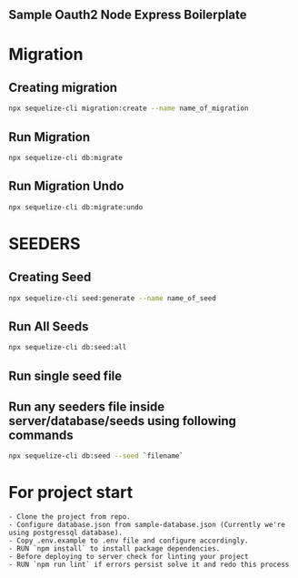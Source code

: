 ## Sample Oauth2 Node Express Boilerplate

# Migration

## Creating migration
```bash
npx sequelize-cli migration:create --name name_of_migration
```

## Run Migration
```bash
npx sequelize-cli db:migrate
```

## Run Migration Undo
```bash
npx sequelize-cli db:migrate:undo
```

# SEEDERS

## Creating Seed
```bash
npx sequelize-cli seed:generate --name name_of_seed
```

## Run All Seeds
```bash
npx sequelize-cli db:seed:all
```

## Run single seed file

## Run any seeders file inside server/database/seeds using following commands
```bash
npx sequelize-cli db:seed --seed `filename`
```

# For project start

    - Clone the project from repo.
    - Configure database.json from sample-database.json (Currently we're using postgressql database).
    - Copy .env.example to .env file and configure accordingly.
    - RUN `npm install` to install package dependencies.
    - Before deploying to server check for linting your project
    - RUN `npm run lint` if errors persist solve it and redo this process



